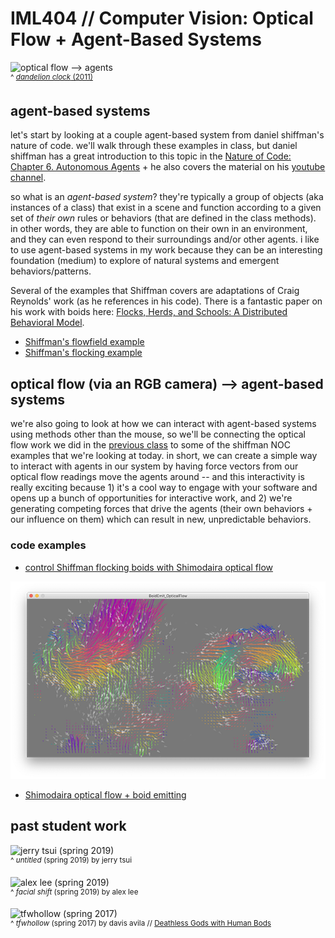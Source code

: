# IML404 // Computer Vision: Optical Flow + Agent-Based Systems

![optical flow --> agents](https://github.com/johnbcarpenter/USC_IML404_IMAGES/blob/master/images/dandelion.gif)  
<sup>^ [_dandelion clock_ (2011)](http://www.johnbcarpenter.com/artworks/dandelion_clock/index.html)</sup>

## agent-based systems 
let's start by looking at a couple agent-based system from daniel shiffman's nature of code. we'll walk through these examples  in class, but daniel shiffman has a great introduction to this topic in the [Nature of Code: Chapter 6. Autonomous Agents](http://natureofcode.com/book/chapter-6-autonomous-agents/) + he also covers the material on his [youtube channel](https://www.youtube.com/watch?v=JIz2L4tn5kM).

so what is an _agent-based system_? they're typically a group of objects (aka instances of a class) that exist in a scene and function according to a given set of _their own_ rules or behaviors (that are defined in the class methods). in other words, they are able to function on their own in an environment, and they can even respond to their surroundings and/or other agents. i like to use agent-based systems in my work because they can be an interesting foundation (medium) to explore of natural systems and emergent behaviors/patterns.

Several of the examples that Shiffman covers are adaptations of Craig Reynolds' work (as he references in his code). There is a fantastic paper on his work with boids here: [Flocks, Herds, and Schools:
A Distributed Behavioral Model](https://www.red3d.com/cwr/papers/1987/boids.html).


- [Shiffman's flowfield example](https://github.com/nature-of-code/noc-examples-processing/tree/master/chp06_agents/NOC_6_04_Flowfield)
- [Shiffman's flocking example](https://github.com/nature-of-code/noc-examples-processing/tree/master/chp06_agents/NOC_6_09_Flocking)

## optical flow (via an RGB camera) --> agent-based systems
we're also going to look at how we can interact with agent-based systems using methods other than the mouse, so we'll be connecting the optical flow work we did in the [previous class](https://github.com/johnbcarpenter/USC_IML404/blob/master/notes_md/computer-vision-opticalflow.md) to some of the shiffman NOC examples that we're looking at today.  in short, we can create a simple way to interact with agents in our system by having force vectors from our optical flow readings move the agents around -- and this interactivity is really exciting because 1) it's a cool way to engage with your software and opens up a bunch of opportunities for interactive work, and 2) we're generating competing forces that drive the agents (their own behaviors + our influence on them) which can result in new,  unpredictable behaviors.

### code examples
- [control Shiffman flocking boids with Shimodaira optical flow](https://github.com/johnbcarpenter/USC_IML404/tree/master/CODE/PROCESSING/AGENTS/Flocking_OpticalFlow)

![optical flow + boid emitting screen capture](https://github.com/johnbcarpenter/USC_IML404_IMAGES/blob/master/images/boid-flow.png)
- [Shimodaira optical flow + boid emitting](https://github.com/johnbcarpenter/USC_IML404/tree/master/CODE/PROCESSING/AGENTS/BoidEmit_OpticalFlow)

## past student work

![jerry tsui (spring 2019)](https://github.com/johnbcarpenter/USC_IML404_IMAGES/blob/master/images/jerry-tsui-2019.gif)  
<sup>^ _untitled_ (spring 2019) by jerry tsui</sup>

![alex lee (spring 2019)](https://github.com/johnbcarpenter/USC_IML404_IMAGES/blob/master/images/alex-lee-facial-shift-2019.gif)  
<sup>^ _facial shift_ (spring 2019) by alex lee</sup>

![tfwhollow (spring 2017)](https://github.com/johnbcarpenter/USC_IML404_IMAGES/blob/master/images/tfwhollow-spring17.gif)  
<sup>^ _tfwhollow_ (spring 2017) by davis avila // [Deathless Gods with Human Bods](https://vimeo.com/207192583)</sup>
